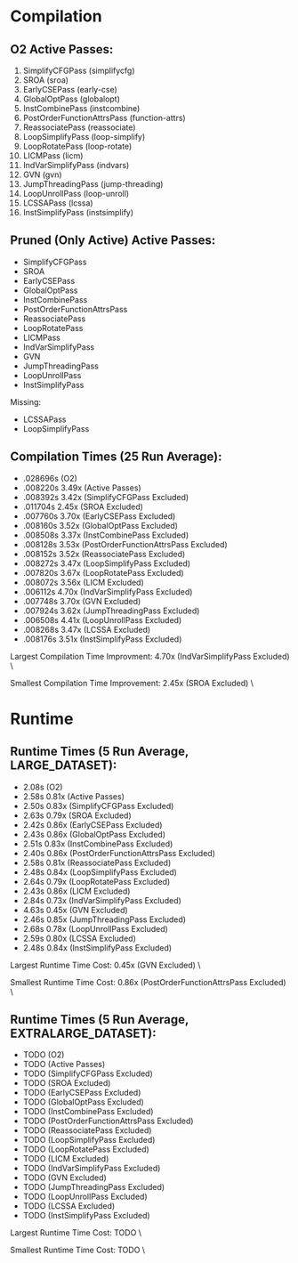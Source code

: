 # Compilation

## O2 Active Passes: 
1. SimplifyCFGPass (simplifycfg)
2. SROA (sroa)
3. EarlyCSEPass (early-cse)
4. GlobalOptPass (globalopt)
5. InstCombinePass (instcombine)
6. PostOrderFunctionAttrsPass (function-attrs)
7. ReassociatePass (reassociate)
8. LoopSimplifyPass (loop-simplify)
9. LoopRotatePass (loop-rotate)
10. LICMPass (licm)
11. IndVarSimplifyPass (indvars)
12. GVN (gvn)
13. JumpThreadingPass (jump-threading)
14. LoopUnrollPass (loop-unroll)
15. LCSSAPass (lcssa)
16. InstSimplifyPass (instsimplify)

## Pruned (Only Active) Active Passes:
* SimplifyCFGPass
* SROA
* EarlyCSEPass
* GlobalOptPass
* InstCombinePass
* PostOrderFunctionAttrsPass
* ReassociatePass
* LoopRotatePass
* LICMPass
* IndVarSimplifyPass
* GVN
* JumpThreadingPass
* LoopUnrollPass
* InstSimplifyPass

Missing:
* LCSSAPass
* LoopSimplifyPass

## Compilation Times (25 Run Average):
* .028696s (O2)
* .008220s  3.49x (Active Passes)
* .008392s  3.42x (SimplifyCFGPass Excluded)
* .011704s  2.45x (SROA Excluded)
* .007760s  3.70x (EarlyCSEPass Excluded)
* .008160s  3.52x (GlobalOptPass Excluded)
* .008508s  3.37x (InstCombinePass Excluded)
* .008128s  3.53x (PostOrderFunctionAttrsPass Excluded)
* .008152s  3.52x (ReassociatePass Excluded)
* .008272s  3.47x (LoopSimplifyPass Excluded)
* .007820s  3.67x (LoopRotatePass Excluded)
* .008072s  3.56x (LICM Excluded) 
* .006112s  4.70x (IndVarSimplifyPass Excluded)
* .007748s  3.70x (GVN Excluded)
* .007924s  3.62x (JumpThreadingPass Excluded)
* .006508s  4.41x (LoopUnrollPass Excluded)
* .008268s  3.47x (LCSSA Excluded)
* .008176s  3.51x (InstSimplifyPass Excluded)

Largest Compilation Time Improvment: 4.70x (IndVarSimplifyPass Excluded) \

Smallest Compilation Time Improvement: 2.45x (SROA Excluded) \

# Runtime

## Runtime Times (5 Run Average, LARGE_DATASET):
* 2.08s (O2)
* 2.58s 0.81x (Active Passes)
* 2.50s 0.83x (SimplifyCFGPass Excluded)
* 2.63s 0.79x (SROA Excluded)
* 2.42s 0.86x (EarlyCSEPass Excluded)
* 2.43s 0.86x (GlobalOptPass Excluded)
* 2.51s 0.83x (InstCombinePass Excluded)
* 2.40s 0.86x (PostOrderFunctionAttrsPass Excluded)
* 2.58s 0.81x (ReassociatePass Excluded)
* 2.48s 0.84x (LoopSimplifyPass Excluded)
* 2.64s 0.79x (LoopRotatePass Excluded)
* 2.43s 0.86x (LICM Excluded) 
* 2.84s 0.73x (IndVarSimplifyPass Excluded)
* 4.63s 0.45x (GVN Excluded)
* 2.46s 0.85x (JumpThreadingPass Excluded)
* 2.68s 0.78x (LoopUnrollPass Excluded)
* 2.59s 0.80x (LCSSA Excluded)
* 2.48s 0.84x (InstSimplifyPass Excluded)
 
Largest Runtime Time Cost: 0.45x (GVN Excluded) \

Smallest Runtime Time Cost: 0.86x (PostOrderFunctionAttrsPass Excluded) \

## Runtime Times (5 Run Average, EXTRALARGE_DATASET):
* TODO (O2)
* TODO (Active Passes)
* TODO (SimplifyCFGPass Excluded)
* TODO (SROA Excluded)
* TODO (EarlyCSEPass Excluded)
* TODO (GlobalOptPass Excluded)
* TODO (InstCombinePass Excluded)
* TODO (PostOrderFunctionAttrsPass Excluded)
* TODO (ReassociatePass Excluded)
* TODO (LoopSimplifyPass Excluded)
* TODO (LoopRotatePass Excluded)
* TODO (LICM Excluded) 
* TODO (IndVarSimplifyPass Excluded)
* TODO (GVN Excluded)
* TODO (JumpThreadingPass Excluded)
* TODO (LoopUnrollPass Excluded)
* TODO (LCSSA Excluded)
* TODO (InstSimplifyPass Excluded)
 
Largest Runtime Time Cost: TODO \

Smallest Runtime Time Cost: TODO \
